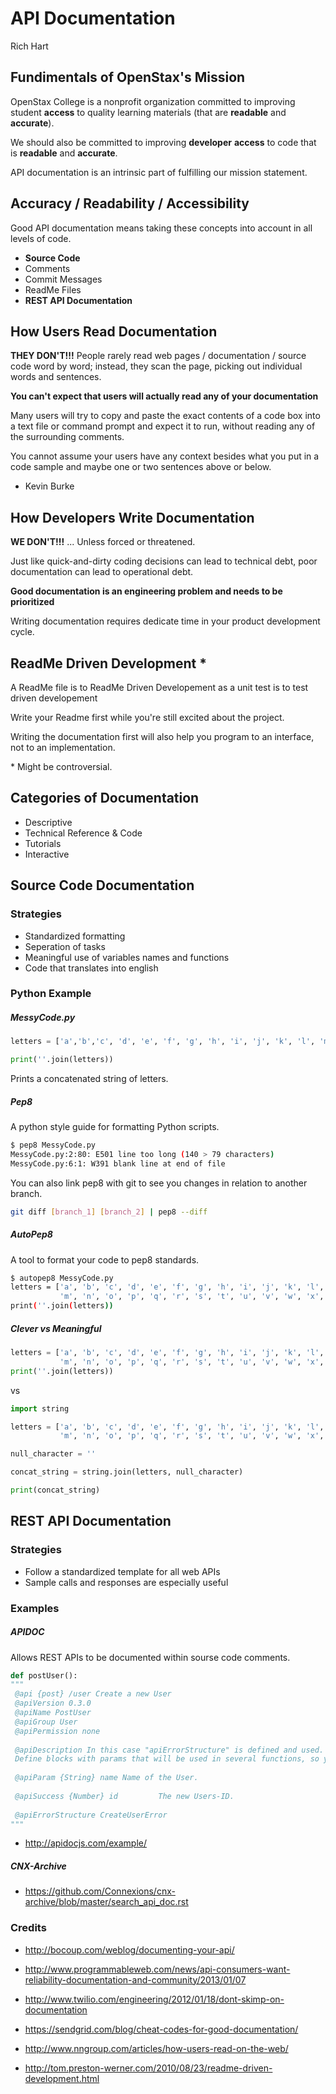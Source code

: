 # API Documentation
Rich Hart


## Fundimentals of OpenStax's Mission

OpenStax College is a nonprofit organization committed to improving student  __access__ to quality learning materials (that are __readable__ and __accurate__).

We should also be committed to improving __developer__ __access__ to code that is __readable__ and __accurate__.

API documentation is an intrinsic part of fulfilling our mission statement. 

## Accuracy / Readability / Accessibility

Good API documentation means taking these concepts into account in all levels of code. 

* __Source Code__
* Comments 
* Commit Messages
* ReadMe Files
* __REST API Documentation__


<!---
http://xkcd.com/1296/

Give a dolar line
-->
## How Users Read Documentation

__THEY DON'T!!!__ People rarely read web pages / documentation / source code word by word; instead, they scan the page, picking out individual words and sentences. 

__You can't expect that users will actually read any of your documentation__

Many users will try to copy and paste the exact contents of a code box into a text file or command prompt and expect it to run, without reading any of the surrounding comments.

You cannot assume your users have any context besides what you put in a code sample and maybe one or two sentences above or below.

- Kevin Burke

## How Developers Write Documentation

__WE DON'T!!!__ ... Unless forced or threatened.

Just like quick-and-dirty coding decisions can lead to technical debt, poor documentation can lead to operational debt.

__Good documentation is an engineering problem and needs to be prioritized__

Writing documentation requires dedicate time in your product development cycle.


## ReadMe Driven Development *

A ReadMe file is to ReadMe Driven Developement as a unit test is to test driven developement

Write your Readme first while you're still excited about the project.

Writing the documentation first will also help you program to an interface, not to an implementation.

\* Might be controversial. 

## Categories of Documentation

* Descriptive
* Technical Reference & Code
* Tutorials
* Interactive

## Source Code Documentation

### Strategies

*  Standardized formatting
*  Seperation of tasks
*  Meaningful use of variables names and functions
*  Code that translates into english

### Python Example

##### MessyCode.py

```python
letters = ['a','b','c', 'd', 'e', 'f', 'g', 'h', 'i', 'j', 'k', 'l', 'm', 'n', 'o', 'p', 'q', 'r', 's', 't', 'u', 'v', 'w', 'x', 'y', 'z']

print(''.join(letters))
```

Prints a concatenated string of letters.

##### Pep8

A python style guide for formatting Python scripts.

```sh
$ pep8 MessyCode.py
MessyCode.py:2:80: E501 line too long (140 > 79 characters)
MessyCode.py:6:1: W391 blank line at end of file
```

You can also link pep8 with git to see you changes in relation to another branch.

```sh
git diff [branch_1] [branch_2] | pep8 --diff
```

##### AutoPep8

A tool to format your code to pep8 standards. 

```sh
$ autopep8 MessyCode.py
letters = ['a', 'b', 'c', 'd', 'e', 'f', 'g', 'h', 'i', 'j', 'k', 'l',
           'm', 'n', 'o', 'p', 'q', 'r', 's', 't', 'u', 'v', 'w', 'x', 'y', 'z']
print(''.join(letters))
```

##### Clever vs Meaningful

```python
letters = ['a', 'b', 'c', 'd', 'e', 'f', 'g', 'h', 'i', 'j', 'k', 'l',
           'm', 'n', 'o', 'p', 'q', 'r', 's', 't', 'u', 'v', 'w', 'x', 'y', 'z']
print(''.join(letters))
```

vs

```python
import string

letters = ['a', 'b', 'c', 'd', 'e', 'f', 'g', 'h', 'i', 'j', 'k', 'l',
           'm', 'n', 'o', 'p', 'q', 'r', 's', 't', 'u', 'v', 'w', 'x', 'y', 'z']

null_character = ''

concat_string = string.join(letters, null_character)

print(concat_string)
```

## REST API Documentation

### Strategies

* Follow a standardized template for all web APIs
* Sample calls and responses are especially useful

### Examples

##### APIDOC

Allows REST APIs to be documented within sourse code comments.

```python
def postUser():
"""
 @api {post} /user Create a new User
 @apiVersion 0.3.0
 @apiName PostUser
 @apiGroup User
 @apiPermission none
 
 @apiDescription In this case "apiErrorStructure" is defined and used.
 Define blocks with params that will be used in several functions, so you dont have to rewrite them.
 
 @apiParam {String} name Name of the User.
 
 @apiSuccess {Number} id         The new Users-ID.
 
 @apiErrorStructure CreateUserError
"""
```

* http://apidocjs.com/example/

##### CNX-Archive

* https://github.com/Connexions/cnx-archive/blob/master/search_api_doc.rst

### Credits

* http://bocoup.com/weblog/documenting-your-api/

* http://www.programmableweb.com/news/api-consumers-want-reliability-documentation-and-community/2013/01/07

* http://www.twilio.com/engineering/2012/01/18/dont-skimp-on-documentation

* https://sendgrid.com/blog/cheat-codes-for-good-documentation/

* http://www.nngroup.com/articles/how-users-read-on-the-web/

* http://tom.preston-werner.com/2010/08/23/readme-driven-development.html
